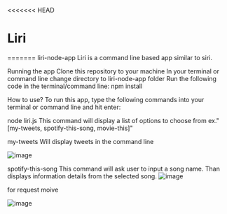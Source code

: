 <<<<<<< HEAD
# Liri


=======
liri-node-app
Liri is a command line based app similar to siri.

Running the app
Clone this repository to your machine In your terminal or command line change directory to liri-node-app folder Run the following code in the terminal/command line: npm install

How to use?
To run this app, type the following commands into your terminal or command line and hit enter:

node liri.js This command will display a list of options to choose from ex."[my-tweets, spotify-this-song, movie-this]" 






my-tweets Will display tweets in the command line 

![image](/Liri/pic1.png)


spotify-this-song This command will ask user to input a song name. Than displays information details from the selected song. 
![image](/Liri/pic3.png)


for request moive 

![image](/Liri/pic3.png)

